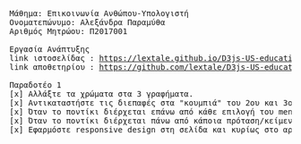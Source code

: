 <pre>
Μάθημα: Επικοινωνία Ανθώπου-Υπολογιστή
Ονοματεπώνυμο: Αλεξάνδρα Παραμύθα
Αριθμός Μητρώου: Π2017001

Εργασία Ανάπτυξης
link ιστοσελίδας : <a href="https://lextale.github.io/D3js-US-educational-attainment" target="_blank" >https://lextale.github.io/D3js-US-educational-attainment</a>
link αποθετηρίου : <a href="https://github.com/lextale/D3js-US-educational-attainment" target="_blank" >https://github.com/lextale/D3js-US-educational-attainment </a>

Παραδοτέο 1
[x] Αλλάξτε τα χρώματα στα 3 γραφήματα.
[x] Αντικαταστήστε τις διεπαφές στα "κουμπιά" του 2ου και 3ου γραφήματος με άλλες της επιλογής σας.
[x] Όταν το ποντίκι διέρχεται επάνω από κάθε επιλογή του menu στην κορυφή της σελίδας, να ακούγεται κάποιος ήχος της επιλογής σας.
[x] Όταν το ποντίκι διέρχεται πάνω από κάποια πρόταση/κείμενο της σελίδας, να ακούγεται αυτόματα η αφήγηση του κειμένου (text-to-speech).
[x] Εφαρμόστε responsive design στη σελίδα και κυρίως στο αρχικό menu έτσι ώστε να προσαρμόζεται σε οθόνες διαφορετικών διαστάσεων (π.χ. Bootstrap).

</pre>

